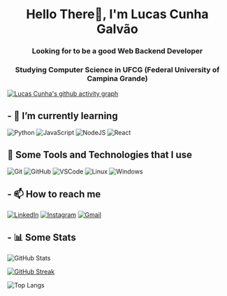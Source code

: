 <h1 align="center">Hello There👋, I'm Lucas Cunha Galvão</h1>
<h3 align="center">Looking for to be a good Web Backend Developer</h3>
<h3 align="center">Studying Computer Science in UFCG (Federal University of Campina Grande) </h3>





[![Lucas Cunha's github activity graph](https://github-readme-activity-graph.vercel.app/graph?username=Lucas-Cunhaa&theme=react-dark)](https://github.com/ashutosh00710/github-readme-activity-graph)


## - 🌱 I’m currently learning

![Python](https://img.shields.io/badge/Python-000?style=for-the-badge&logo=python)
![JavaScript](https://img.shields.io/badge/JavaScript-F7DF1E?style=for-the-badge&logo=javascript&logoColor=black)
![NodeJS](https://img.shields.io/badge/node.js-6DA55F?style=for-the-badge&logo=node.js&logoColor=white)
![React](https://img.shields.io/badge/React-20232A?style=for-the-badge&logo=react&logoColor=61DAFB)

##   🚀  Some Tools and Technologies that I use

![Git](https://img.shields.io/badge/Git-000?style=for-the-badge&logo=git)
![GitHub](https://img.shields.io/badge/GitHub-000?style=for-the-badge&logo=github)
![VSCode](https://img.shields.io/badge/VSCode-000?style=for-the-badge&logo=visualstudiocode)
![Linux](https://img.shields.io/badge/Linux-000?style=for-the-badge&logo=linux)
![Windows](https://img.shields.io/badge/Windows-000?style=for-the-badge&logo=windows)


## - 📫 How to reach me

[![LinkedIn](https://img.shields.io/badge/LinkedIn-000?style=for-the-badge&logo=linkedin&logoColor=0E76A8)](https://www.linkedin.com/in/lucas-cunha-3a169a227/)
[![Instagram](https://img.shields.io/badge/Instagram-000?style=for-the-badge&logo=instagram&logoColor=8a3ab9)](https://www.instagram.com/lucas_cunha.g/)
[![Gmail](https://img.shields.io/badge/Gmail-333333?style=for-the-badge&logo=gmail&logoColor=red)](mailto:lucasgalvao260@gmail.com)


## - 📊 Some Stats

![GitHub Stats](https://github-readme-stats.vercel.app/api?username=Lucas-Cunhaa&theme=transparent&bg_color=000&border_color=30A3DC&show_icons=true&icon_color=30A3DC&title_color=E94D5F&text_color=FFF)

[![GitHub Streak](https://streak-stats.demolab.com/?user=Lucas-Cunhaa&theme=bear&background=000&border=30A3DC&dates=FFF)](https://git.io/streak-stats)

![Top Langs](https://github-readme-stats.vercel.app/api/top-langs/?username=Lucas-Cunhaa&theme=transparent&bg_color=000&border_color=30A3DC&show_icons=true&icon_color=30A3DC&title_color=E94D5F&text_color=FFF)


